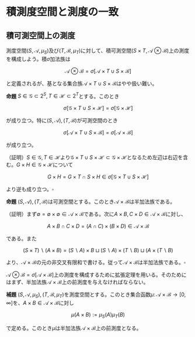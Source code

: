 
# 積測度空間と測度の一致



## 積可測空間上の測度

測度空間$( S, \mathscr{A}, \mu_{S} )$及び$( T, \mathscr{B}, \mu_{T} )$に対して、積可測空間$( S\times T, \mathscr{A}\otimes\mathscr{B} )$上の測度を構成しよう。積$\sigma$加法族は

$$
\mathscr{A}\otimes\mathscr{B}=\sigma\lbrack \mathscr{A}\times T\cup S\times\mathscr{B} \rbrack
$$

と定義されるが、基となる集合族$\mathscr{A}\times T\cup S\times\mathscr{B}$はやや扱い難い。

__命題__ $S\in\mathscr{G}\subset 2^{S}, T\in\mathscr{H}\subset 2^{T}$とする。このとき

$$
\sigma\lbrack \mathscr{G}\times T\cup S\times\mathscr{H} \rbrack = \sigma\lbrack \mathscr{G}\times\mathscr{H} \rbrack
$$

が成り立つ。特に$( S, \mathscr{A} ), ( T, \mathscr{B} )$が可測空間のとき

$$
\sigma\lbrack \mathscr{A}\times T\cup S\times\mathscr{B} \rbrack = \sigma\lbrack \mathscr{A}\times\mathscr{B} \rbrack
$$

が成り立つ。

（証明）$S\in\mathscr{G}, T\in\mathscr{H}$より$\mathscr{G}\times T\cup S\times\mathscr{H} \subset \mathscr{G}\times\mathscr{H}$となるため左辺は右辺を含む。$G\times H\in\mathscr{G}\times\mathscr{H}$について

$$
G\times H=G\times T\cap S\times H\in\sigma\lbrack \mathscr{G}\times T\cup S\times\mathscr{H} \rbrack
$$

より逆も成り立つ。$\square$

__命題__ $( S, \mathscr{A} ), ( T, \mathscr{B} )$は可測空間とする。このとき$\mathscr{A}\times\mathscr{B}$は半加法族である。

（証明）まず$\emptyset=\emptyset\times\emptyset\in\mathscr{A}\times\mathscr{B}$である。次に$A\times B, C\times D\in\mathscr{A}\times\mathscr{B}$に対し、

$$
A\times B\cap C\times D=( A\cap C )\times( B\times D )\in\mathscr{A}\times\mathscr{B}
$$

である。また

$$
( S\times T )\backslash( A\times B )=( S\backslash A )\times B\sqcup( S\backslash A )\times( T\backslash B )\sqcup( A\times( T\backslash B )
$$

より、$\mathscr{A}\times\mathscr{B}$の元の非交叉有限和で書ける。従って$\mathscr{A}\times\mathscr{B}$は半加法族である。$\square$

$\mathscr{A}\otimes\mathscr{B}=\sigma\lbrack \mathscr{A}\times\mathscr{B} \rbrack$上の測度を構成するために拡張定理を用いる。そのためにはまず、半加法族$\mathscr{A}\times\mathscr{B}$上の前測度を与えなければならない。

__補題__ $( S, \mathscr{A}, \mu_{S} ), ( T, \mathscr{B}, \mu_{T} )$を測度空間とする。このとき集合函数$\mu\colon\mathscr{A}\times\mathscr{B}\rightarrow\lbrack 0, \infty \rbrack$を、$A\times B\in\mathscr{A}\times\mathscr{B}$に対し

$$
\mu( A\times B ):=\mu_{S}( A )\mu_{T}( B )
$$

で定める。このとき$\mu$は半加法族$\mathscr{A}\times\mathscr{B}$上の前測度となる。

<!--
（証明）正値であることは明らかなので、有限加法的であることを示す。$A_{1}\times B_{1}, \dotsc, A_{n}\times B_{n}\in\mathscr{A}\times\mathscr{B}$に対し、
$\bigsqcup_{i=1}^{n}A_{i}\times B_{i}=A\times B\in\mathscr{A}\times\mathscr{B}$であるとする。このとき
\[ \mu( A\times B )=\sum_{i=1}^{n}\mu( A_{i}\times B_{i} ) \]
が成り立つことを$n$に関する帰納法で示そう。

$n=1$のときは$\mu( A\times B )=\mu( A_{1}\times B_{1} )$より正しい。

$n=k$に対して成り立つとして、$n=k+1$を考える。このとき
\[ ( A_{k+1}\times B_{k+1} )\sqcup\bigsqcup_{i=1}^{k}( A_{i}\times B_{i} )=A\times B \]
だから、
\[ (A\backslash A_{k+1} )\times( B\backslash B_{k+1} )=\bigsqcup_{i=1}^{k}( A_{i}\backslash A_{k+1} )\times( B_{i}\backslash B_{k+1} ) \]
が成り立つ。帰納法の仮定より
\[ \mu_{S}( A\backslash A_{k+1} )\mu_{T}( B\backslash B_{k+1} )=\sum_{i=1}^{k}\mu_{S}( A_{i}\backslash A_{k+1} )\mu_{T}( B_{i}\backslash B_{k+1} ) \]
が成り立つ。同様にして
\begin{align*}
\mu_{S}( A\backslash A_{k+1} )\mu_{T}( B\cap B_{k+1} ) &= \sum_{i=1}^{k}\mu_{S}( A_{i}\backslash A_{k+1} )\mu_{T}( B_{i}\cap B_{k+1} ) \\
\mu_{S}( A\cap A_{k+1} )\mu_{T}( B\backslash B_{k+1} ) &= \sum_{i=1}^{k}\mu_{S}( A_{i}\cap A_{k+1} )\mu_{T}( B_{i}\backslash B_{k+1} )
\end{align*}
も成り立つ。ここで$i=1, \dotsc, k$について$\mu_{S}( A_{i}\cap A_{k+1} )\mu_{T}( B_{i}\cap B_{k+1} )\gt 0$と仮定すると、
\[ ( A_{i}\cap A_{k+1} )\times( B_{i}\cap B_{k+1} )=( A_{i}\times B_{i} )\cap( A_{k+1}\times B_{k+1} )\neq\emptyset \]
となり矛盾する。故に$\mu_{S}( A_{i}\cap A_{k+1} )\mu_{T}( B_{i}\cap B_{k+1} )=0$であり、
\begin{align*} \mu( A\times B ) &= \mu_{S}( A )\mu_{T}( B ) \\
&= ( \mu_{S}( A\backslash A_{k+1} )+\mu_{S}( A\cap A_{k+1} ) )( \mu_{T}( B\backslash B_{k+1} )+\mu_{T}( B\cap B_{k+1} ) ) \\
&=\sum_{i=1}^{k}( \mu_{S}( A_{i}\backslash A_{k+1} )+\mu_{S}( A_{i}\cap A_{k+1} ) )( \mu_{T}( B_{i}\backslash B_{k+1} )+\mu_{T}( B_{i}\cap B_{k+1} ) ) \\
&+\mu_{S}( A_{k+1} )\mu_{T}( B_{k+1} ) \\ &= \sum_{i=1}^{k+1}\mu_{S}( A_{i} )\mu_{T}( B_{i} )
\end{align*}
を得る。$\square$
\end{proof}

\begin{Thm}{}{}
上記補題の$\mu$は弱可算劣加法的である。
\end{Thm}

\begin{proof}
（証明）集合$X$上の可算被覆$\mathscr{C}\subset 2^{X}$について考える。
すなわち$\mathscr{C}=\lbrace C_{1}, C_{2}, \dotsc \rbrace$は$X=\bigcup_{n\in\mathbb{N}}C_{n}$を満たすとする。
写像$f\colon X\rightarrow 2^{\mathbb{N}}$を$x\in X$に対し、$x\in C_{n}$なら$f( x )_{n}:=1$、$x\notin C_{n}$なら$f( x )_{n}:=0$により定める。このとき$f$は単射であり、
\[ f^{-1}( a )=\bigcap_{a_{i}=1}C_{i}\cap\bigcap_{a_{i}=0}( X\backslash C_{i} ) \]
が成り立つ。特に$f^{-1}( 0 )=0$であり、$X=\bigsqcup_{a\in2^{\mathbb{N}}}f^{-1}( a )$が成り立つ。

互いに素な$\lbrace A_{n}\times B_{n} \rbrace\subset\mathscr{A}\times\mathscr{B}$について、
$\bigsqcup_{n\in\mathbb{N}}A_{n}\times B_{n}=A\times B\in\mathscr{A}\times\mathscr{B}$であるとする。
$\bigcup_{n\in\mathbb{N}}A_{n}=A, \bigcup_{n\in\mathbb{N}}B_{n}=B$より、
写像$f\colon A\rightarrow 2^{\mathbb{N}}, g\colon B\rightarrow 2^{\mathbb{N}}$を上記のように定めることができる。
このとき$\mathscr{A}, \mathscr{B}$は$\sigma$加法族だから、$f^{-1}( a )\in\mathscr{A}, g^{-1}( b )\in\mathscr{B}$が成り立つ。$\mu_{S}, \mu_{T}$は測度だから可算加法的、つまり
\begin{align*}
\mu( A\times B ) &= \mu_{S}( A )\mu_{T}( B ) \\
&= \left( \sum_{a\in 2^{\mathbb{N}}}\mu_{S}( f^{-1}( a ) ) \right)\left( \sum_{b\in 2^{\mathbb{N}}}\mu_{T}( g^{-1}( b ) ) \right) \\
&=\sum_{a, b}\mu_{S}( f^{-1}( a ) )\mu_{T}( g^{-1}( b ) ) \\
&= \sum_{a, b}\mu( f^{-1}( a )\times g^{-1}( b ) )
\end{align*}
が成り立つ。ところで$( x, y )\in A\times B$について、ある$n$が存在して$( x, y )\in A_{n}\times B_{n}$である。
このとき$f( x )_{n}=g( y )_{n}=1$であるから、任意の$n$について$a_{n}\neq b_{n}$となる$a, b$について$f^{-1}( a )\times g^{-1}( b )=\emptyset$となる。従って
\begin{align*} \sum_{a, b}\mu( f^{-1}( a )\times g^{-1}( b ) ) &\le \sum_{n\in\mathbb{N}}\sum_{a_{n}=1}\sum_{b_{n}=1}\mu( f^{-1}( a )\times g^{-1}( b ) ) \\
&=\sum_{n\in\mathbb{N}}\sum_{a_{n}=1}\sum_{b_{n}=1}\mu_{S}( f^{-1}( a ) )\mu_{T}( g^{-1}( b ) ) \\ &=\sum_{n\in\mathbb{N}}\mu_{S}( A_{n} )\mu_{T}( B_{n} ) \\
&= \sum_{n\in\mathbb{N}}\mu( A_{n}\times B_{n} )
\end{align*}
が分かる。以上より$\mu$が弱可算劣加法的であることが示された。$\square$
\end{proof}

従って拡張定理より$\mu$の拡張となる$\mathscr{A}\otimes\mathscr{B}=\sigma\lbrack \mathscr{A}\times\mathscr{B} \rbrack$上の測度が存在する。
これをもって測度空間$( S, \mathscr{A}, \mu_{S} ), ( T, \mathscr{B}, \mu_{T} )$の積としたいのだが、実は拡張は一意でない。




\subsection{ディンキン族}
\begin{Def}{}{}
集合$S$において$\mathscr{D}\subset 2^{S}$が次の3条件を満たすとき、$\mathscr{D}$は$S$上のディンキン族であるという。
\begin{EnumCond}
\item$S\in\mathscr{D}$である。
\item$A, B\in\mathscr{D}, A\subset B$なら$B\backslash A\in\mathscr{D}$である。
\item$\lbrace D_{n} \rbrace_{n\in\mathbb{N}}\subset\mathscr{D}$が単調増大列（$D_{1}\subset D_{2}\subset\dotsm$）なら$\bigcup_{n\in\mathbb{N}}D_{n}\in\mathscr{D}$である。
\end{EnumCond}
\end{Def}

明らかに$\emptyset\in\mathscr{D}$である。また$\sigma$加法族はディンキン族である。

ディンキン族も任意の交叉でディンキン族となるため、生成を考えることができる。

\begin{Def}{}{}
$\mathscr{G}\subset 2^{S}$について、$\mathscr{S}$を含むディンキン族全体の交叉を$D\lbrack \mathscr{G} \rbrack_{S}$、
あるいは単に$D\lbrack \mathscr{G} \rbrack$で記し、$\mathscr{G}$により$S$上で生成されたディンキン族と呼ぶ。
\end{Def}

$D\lbrack \mathscr{G} \rbrack$は$\mathscr{G}$を含む最小のディンキン族である。

\begin{Prop}{}{}
$\mathscr{G}\subset 2^{S}$とする。$A\in D\lbrack \mathscr{G} \rbrack$に対して
\[ \mathscr{D}_{A}:=\lbrace B\in D\lbrack \mathscr{G} \rbrack : A\cap B\in D\lbrack \mathscr{G} \rbrack \rbrace \]
と定めると$\mathscr{D}_{A}$はディンキン族となる。
\end{Prop}

\begin{proof}
（証明）$A\cap X= A\in D\lbrack \mathscr{G} \rbrack$より$X\in\mathscr{D}_{A}$である。
$B, C\in D\lbrack \mathscr{G} \rbrack, B\subset C$に対して$A\cap ( C\backslash B )=( A\cap C )\backslash( A\cap B )$となる。
ここで$A\cap B, A\cap C\in D\lbrack \mathscr{G} \rbrack$は$A\cap B\subset A\cap C$を満たすので、$C\backslash B\in\mathscr{D}_{A}$が分かる。
単調増大列$\lbrace B_{n} \rbrace_{n\in\mathbb{N}}\subset D\lbrack \mathscr{G} \rbrack$を取る。
$A\cap\bigcup_{n\in\mathbb{N}}B_{n}=\bigcup_{n\in\mathbb{N}}( A\cap B_{n} )$だが、
これは単調増大列$\lbrace A\cap B_{n} \rbrace_{n\in\mathbb{N}}\subset D\lbrack \mathscr{G} \rbrack$の極限で表せる。
故に$\bigcup_{n\in\mathbb{N}}B_{n}\in\mathscr{D}_{A}$も従う。$\square$
\end{proof}

\begin{Lem}{ディンキンの補題}{}
$\mathscr{G}\subset 2^{S}$は有限交叉で閉じるとする。すなわち$G_{1}, \dotsc, G_{n}\in\mathscr{G}$について、
\[ \bigcap_{i=1}^{n}G_{i}\in\mathscr{G} \]
であるとする。このとき$D\lbrack \mathscr{G} \rbrack=\sigma\lbrack \mathscr{G} \rbrack$が成り立つ。
\end{Lem}

\begin{proof}
（証明）$\sigma$加法族はディンキン族であるから、最小性より$D\lbrack \mathscr{G} \rbrack\subset\sigma\lbrack \mathscr{G} \rbrack$である。
逆は$D\lbrack \mathscr{G} \rbrack$が$\sigma$加法族であることを示せばよい。

$A\in\mathscr{G}$とする。
任意の$G\in\mathscr{G}$に対し仮定より$A\cap G\in\mathscr{G}\subset D\lbrack \mathscr{G} \rbrack$であるから$\mathscr{G}\subset\mathscr{D}_{A}$が分かる。
$\mathscr{D}_{A}$はディンキン族だから最小性より$D\lbrack \mathscr{G} \rbrack\subset\mathscr{D}_{A}$を得る。
逆も定義より明らかなので、$A\in\mathscr{G}$は$D\lbrack \mathscr{G} \rbrack=\mathscr{D}_{A}$を満たす。

ここで
\[ \mathscr{D}:=\lbrace A\in D\lbrack \mathscr{G} \rbrack : \mathscr{D}_{A}=D\lbrack \mathscr{G} \rbrack \rbrace \]
と定める。上の議論より$\mathscr{G}\subset\mathscr{D}$となる。そこで$\mathscr{D}$が$S$上のディンキン族となることを示そう。
$\mathscr{D}_{X}=D\lbrack \mathscr{G} \rbrack$より$X\in\mathscr{D}$である。$A, B\in\mathscr{D}, A\subset B$とする。
$G\in\mathscr{G}$に対し$G\cap( B\backslash A )=( G\cap B )\backslash( G\cap A )\in D\lbrack \mathscr{G} \rbrack$が成り立つ。
故に$\mathscr{D}_{B\backslash A}$は$\mathscr{G}$を含むディンキン族となり$\mathscr{D}_{B\backslash A}=D\lbrack \mathscr{G} \rbrack$を満たす。
同様に単調増大列$\lbrace A_{n} \rbrace_{n\in\mathbb{N}}\subset\mathscr{D}$を取れば、
$G\in\mathscr{G}$に対し$( \bigcup_{n\in\mathbb{N}} )\cap G=\bigcup_{n\in\mathbb{N}}( G\cap A_{n} )$が成り立つ。
これは単調増大列$\lbrace G\cap A_{n} \rbrace_{n\in\mathbb{N}}\subset D\lbrack \mathscr{G} \rbrack$の極限だから
結局$D\lbrack \mathscr{G} \rbrack = \mathscr{D}_{\bigcup_{n\in\mathbb{N}}}$を得る。
以上により$\mathscr{D}$は$S$上のディンキン族となる。特に$\mathscr{G}$を含むことから$\mathscr{D}=D\lbrack \mathscr{G} \rbrack$が従う。

最後に$\mathscr{D}$が$\sigma$加法族であることを示そう。$A, B\in\mathscr{D}$に対し、$A\backslash B=A\backslash( A\cap B )\in\mathscr{D}$である。
特に$\emptyset=X\backslash X\in\mathscr{D}$となる。また$A\cup B=X\backslash( ( X\backslash A )\cap( X\backslash B ) )\in\mathscr{D}$も分かる。
$\lbrace A_{n} \rbrace_{n\in\mathbb{N}}\subset\mathscr{D}$について、$B_{n}=\bigcup_{i=1}^{n}A_{i}$と定めれば
$\lbrace B_{n} \rbrace_{n\in\mathbb{N}}\subset\mathscr{D}$は単調増大列となる。
従って$\bigcup_{n\in\mathbb{N}}A_{n}=\bigcup_{n\in\mathbb{N}}B_{n}\in\mathscr{D}$となる。$\square$
\end{proof}




\subsection{測度の一致}
\begin{Def}{}{}
単調な集合函数$\mu\colon\mathscr{G}\rightarrow\lbrack 0, \infty \rbrack$に対し以下を定める。
\begin{EnumCond}
\item$S\in\mathscr{G}$であり、$\mu( G )\lt\infty$のとき$\mu$は有限（finite）であるという。
\item ある$\lbrace G_{n} \rbrace\subset\mathscr{G}$が存在して$G_{n}\nearrow S, \mu( G_{n} )\lt\infty$を満たすとき$\mu$は$\sigma$-有限であるという。
\end{EnumCond}
\end{Def}

\begin{Prop}{}{}
可測空間$( S, \mathscr{A} )$上の有限な測度$\mu_{1}, \mu_{2}$に対し、$\mu_{1}( S )=\mu_{2}( S )$なら
\[ \mathscr{D}:=\lbrace D\in\mathscr{A} : \mu_{1}( D )=\mu_{2}( D ) \rbrace \]
はディンキン族である。
\end{Prop}

\begin{proof}
（証明）定義より$S\in\mathscr{D}$である。$A, B\in\mathscr{D}, A\subset B$とする。$\mu_{j}$は有限な測度だから$\mu_{j}( B\backslash A )=\mu_{j}( B )-\mu_{j}( A )$となる。
故に$B\backslash A\in\mathscr{D}$となる。また単調増大列$\lbrace A_{n} \rbrace\subset\mathscr{D}$に対し、$A_{0}:=\emptyset, B_{n}:=A_{n}\backslash A_{n-1}$と定めれば
\[ \mu_{j}\left( \bigcup_{n\in\mathbb{N}} \right)=\mu_{j}\left( \bigsqcup_{n\in\mathbb{N}}B_{n} \right)=\sum_{n\in\mathbb{N}}\mu_{j}( A_{n}\backslash A_{n-1} ) \]
が成り立つ。$A_{n}\backslash A_{n-1}\in\mathscr{D}$より$\bigcup_{n\in\mathbb{N}}A_{n}\in\mathscr{D}$が従う。$\square$
\end{proof}

\begin{Thm}{}{}
$\mathscr{G}\subset 2^{S}$は有限交叉で閉じるとする。$\sigma\lbrack \mathscr{G} \rbrack$上の測度$\mu_{1}, \mu_{2}$は、$\mathscr{G}$上で一致し、更に
$\mu_{0}:=\mu_{j}|_{\mathscr{G}}$は$\sigma$-有限とする。このとき$\mu_{1}=\mu_{2}$が成り立つ。
\end{Thm}

\begin{proof}
（証明）単調増大な$\lbrace G_{n} \rbrace\subset\mathscr{G}$を、$G_{n}\nearrow S, \mu_{0}( G_{n} )\lt\infty$を満たすように取る。
$A\in\sigma\lbrack \mathscr{G} \rbrack$に対して$A\cap G_{n}\nearrow A$であるから、増大列連続性より$\mu_{j}( A )=\lim_{n\in\mathbb{N}}\mu( A\cap G_{n} )$が成り立つ。

$A\in\sigma\lbrack \mathscr{G} \rbrack$に対して$\widetilde{\mu}_{j}( A ):=\mu_{j}( A\cap G_{n} )$と定めると、
$\widetilde{\mu}_{j}$は$\sigma\lbrack \mathscr{G} \rbrack$上の有限な測度となる。ここで
\[ \mathscr{D}_{n}:=\lbrace A\in\sigma\lbrack \mathscr{G} \rbrack : \widetilde{\mu}_{1}( A )=\widetilde{\mu}_{2}( A ) \rbrace \]
と置くと、先の命題よりこれはディンキン族となる。ディンキンの補題より$\sigma\lbrack \mathscr{G} \rbrack=D\lbrack \mathscr{G} \rbrack$であるから、
最小性より$\mathscr{D}_{n}=\sigma\lbrack \mathscr{G} \rbrack$となる。よって$\mu_{1}( A\cap G_{n} )=\mu_{2}( A\cap G_{n} )$であるから、$\mu_{1}=\mu_{2}$が従う。$\square$
\end{proof}

\begin{Cor}{}{}
$( S, \mathscr{A}, \mu_{S} ), ( T, \mathscr{B}, \mu_{T} )$を測度空間とする。$\mu_{S}, \mu_{T}$が$\sigma$-有限であるとき、
前測度$\mu\colon\mathscr{A}\times\mathscr{B}\rightarrow\lbrack 0, \infty \rbrack$の拡張は一意的である。
\end{Cor}

\begin{proof}
（証明）$\lbrace A_{n} \rbrace_{n\in\mathbb{N}}\subset\mathscr{A}, \lbrace B_{n} \rbrace_{n\in\mathbb{N}}\subset\mathscr{B}$として
\begin{align*}
A_{n}&\nearrow S, & B_{n}&\nearrow T, & \mu_{S}( A_{n} ), \mu_{T}( B_{n} )&\lt\infty
\end{align*}
を満たすように取る。ここで$C_{n}=A_{n}\times B_{n}\in\mathscr{A}\times\mathscr{B}$とすれば
\begin{align*}
C_{n}&\nearrow S\times T, & \mu( C_{n} )&=\mu_{S}( A_{n} )\mu_{T}( B_{n} )\lt\infty
\end{align*}
が成り立つ。従って$\mu$は$\sigma$-有限であるため、定理から拡張は一意的であることが分かる。$\square$
\end{proof}

\begin{Def}{}{}
系において$\mu$の拡張となる可測空間$( S\times T, \mathscr{A}\otimes\mathscr{B} )$上の測度は一意的に存在する。
これを$\mu_{S}\otimes\mu_{T}$と記し、$\mu_{S}$と$\mu_{T}$の積測度と呼ぶ。このとき$( S\times T, \mathscr{A}\otimes\mathscr{B}, \mu_{S}\otimes\mu_{T} )$を積測度空間と呼ぶ。
\end{Def}

ただし積測度空間は圏における積対象ではない。

-->